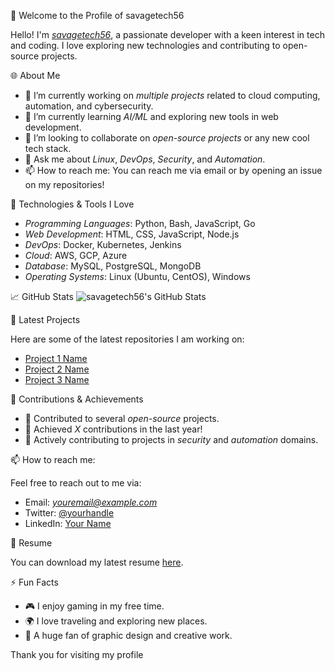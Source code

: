 👋 Welcome to the Profile of savagetech56

Hello! I'm [*savagetech56*](https://github.com/savagetech56), a passionate developer with a keen interest in tech and coding. I love exploring new technologies and contributing to open-source projects.

🌐 About Me

- 🔭 I’m currently working on *multiple projects* related to cloud computing, automation, and cybersecurity.
- 🌱 I’m currently learning *AI/ML* and exploring new tools in web development.
- 👯 I’m looking to collaborate on *open-source projects* or any new cool tech stack.
- 💬 Ask me about *Linux*, *DevOps*, *Security*, and *Automation*.
- 📫 How to reach me: You can reach me via email or by opening an issue on my repositories!

🚀 Technologies & Tools I Love

- *Programming Languages*: Python, Bash, JavaScript, Go
- *Web Development*: HTML, CSS, JavaScript, Node.js
- *DevOps*: Docker, Kubernetes, Jenkins
- *Cloud*: AWS, GCP, Azure
- *Database*: MySQL, PostgreSQL, MongoDB
- *Operating Systems*: Linux (Ubuntu, CentOS), Windows

📈 GitHub Stats
![savagetech56's GitHub Stats](https://github-readme-stats.vercel.app/api?username=savagetech56&show_icons=true&hide_title=true&hide=prs&count_private=true&hide_border=true&theme=radical)

🔧 Latest Projects

Here are some of the latest repositories I am working on:

- [Project 1 Name](https://github.com/savagetech56/project1)
- [Project 2 Name](https://github.com/savagetech56/project2)
- [Project 3 Name](https://github.com/savagetech56/project3)

🎯 Contributions & Achievements

- 🌟 Contributed to several *open-source* projects.
- 🏅 Achieved *X* contributions in the last year!
- 📣 Actively contributing to projects in *security* and *automation* domains.

📫 How to reach me:

Feel free to reach out to me via:
- Email: *youremail@example.com*
- Twitter: [@yourhandle](https://twitter.com/yourhandle)
- LinkedIn: [Your Name](https://www.linkedin.com/in/yourname)

📄 Resume

You can download my latest resume [here](https://example.com/resume).

⚡ Fun Facts

- 🎮 I enjoy gaming in my free time.
- 🌍 I love traveling and exploring new places.
- 🎨 A huge fan of graphic design and creative work.

Thank you for visiting my profile
